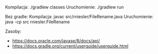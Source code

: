 Kompilacja:
./gradlew classes
Uruchomienie:
./gradlew run

Bez gradle:
Kompilacja:
javac src/rniesler/FileRename.java
Uruchomienie:
java -cp src rniesler.FileRename

Zasoby:
* https://docs.oracle.com/javase/8/docs/api/
* https://docs.gradle.org/current/userguide/userguide.html
